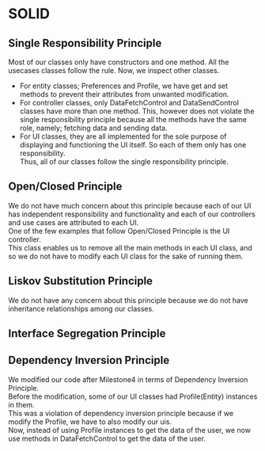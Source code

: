 # SOLID
## Single Responsibility Principle
Most of our classes only have constructors and one method. All the usecases classes follow the rule. Now, we inspect other classes.
* For entity classes; Preferences and Profile, we have get and set methods to prevent
  their attributes from unwanted modification.
* For controller classes, only DataFetchControl and DataSendControl classes have more than one method.
  This, however does not violate the single responsibility principle because all the methods have the same
  role, namely; fetching data and sending data.
* For UI classes, they are all implemented for the sole purpose of displaying and functioning the UI itself. So each of them
  only has one responsibility.  
  Thus, all of our classes follow the single responsibility principle.

## Open/Closed Principle
We do not have much concern about this principle because each of our UI has independent responsibility and functionality and
each of our controllers and use cases are attributed to each UI.  
One of the few examples that follow Open/Closed Principle is the UI controller.  
This class enables us to remove all the main methods in each UI class, and so we do not have to modify each UI class for the sake of
running them.

## Liskov Substitution Principle
We do not have any concern about this principle because we do not have inheritance relationships among our classes.

## Interface Segregation Principle

## Dependency Inversion Principle
We modified our code after Milestone4 in terms of Dependency Inversion Principle.  
Before the modification, some of our UI classes had Profile(Entity) instances in them.  
This was a violation of dependency inversion principle because if we modify the Profile, we have to also modify our uis.  
Now, instead of using Profile instances to get the data of the user, we now use methods in DataFetchControl to get the data of the user. 
